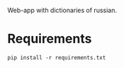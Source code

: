 Web-app with dictionaries of russian.

<h1>Requirements</h1>
<code>pip install -r requirements.txt</code>
